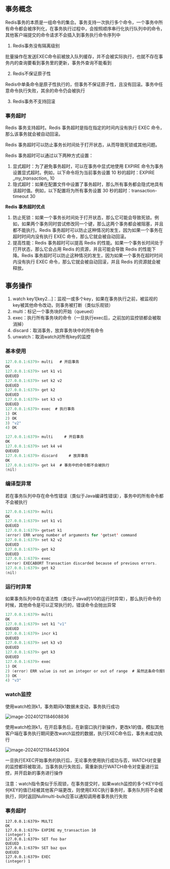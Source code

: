 ## 事务概念

Redis事务的本质是一组命令的集合。事务支持一次执行多个命令，一个事务中所有命令都会被序列化，在事务执行过程中，会按照顺序串行化执行队列中的命令，其他客户端提交的命令请求不会插入到事务执行命令序列中

1. Redis事务没有隔离级别

批量操作在发送EXEC命令前被放入队列缓存，并不会被实际执行，也就不存在事务内的查询要看到事务里的更新，事务外查询不能看到

2. Redis不保证原子性

Redis中单条命令是原子性执行的，但事务不保证原子性，且没有回滚。事务中任意命令执行失败，其余的命令仍会被执行

3. Redis事务不支持回滚

### 事务超时

Redis 事务支持超时。Redis 事务超时是指在指定的时间内没有执行 EXEC 命令，那么该事务就会被自动回滚。

Redis 事务超时可以防止事务长时间处于打开状态，从而导致死锁或其他问题。

Redis 事务超时可以通过以下两种方式设置：

1. 显式超时：为了避免事务超时，可以在事务中显式地使用 EXPIRE 命令为事务设置显式超时。例如，以下命令将为当前事务设置 10 秒的超时：EXPIRE \__my_transaction__ 10
2. 隐式超时：如果在配置文件中设置了事务超时，那么所有事务都会隐式地具有该超时值。例如，以下配置将为所有事务设置 30 秒的超时：transaction-timeout 30

**Redis 事务超时优点**

1. 防止死锁：如果一个事务长时间处于打开状态，那么它可能会导致死锁。例如，如果两个事务同时尝试修改同一个键，那么这两个事务都会被阻塞，并且都不能执行。Redis 事务超时可以防止这种情况的发生，因为如果一个事务在超时时间内没有执行 EXEC 命令，那么它就会被自动回滚。
2. 提高性能：Redis 事务超时可以提高 Redis 的性能。如果一个事务长时间处于打开状态，那么它会占用 Redis 的资源，并且可能会导致 Redis 的性能下降。Redis 事务超时可以防止这种情况的发生，因为如果一个事务在超时时间内没有执行 EXEC 命令，那么它就会被自动回滚，并且 Redis 的资源就会被释放。

## 事务操作

1. watch  key1[key2...]：监视一或多个key，如果在事务执行之前，被监视的key被其他命令改动，则事务被打断（类似乐观锁）
2. multi：标记一个事务块的开始（queued）
3. exec：执行所有事务块的命令（一旦执行exec后，之前加的监控锁都会被取消掉）
4. discard：取消事务，放弃事务块中的所有命令
5. unwatch：取消watch对所有key的监控

### 基本使用

```java
127.0.0.1:6379> multi   # 开启事务
OK
127.0.0.1:6379> set k1 v1
QUEUED
127.0.0.1:6379> set k2 v2
QUEUED
127.0.0.1:6379> get k2
QUEUED
127.0.0.1:6379> set k3 v3
QUEUED
127.0.0.1:6379> exec  # 执行事务
1) OK
2) OK
3) "v2"
4) OK
```

```java
127.0.0.1:6379> multi     # 开启事务
OK
127.0.0.1:6379> set k4 v4
QUEUED
127.0.0.1:6379> discard 	# 放弃事务	
OK
127.0.0.1:6379> get k4	# 事务中的命令都不会被执行
(nil)
```

### 编译型异常

若在事务队列中存在命令性错误（类似于Java编译性错误），事务中的所有命令都不会被执行

```java
127.0.0.1:6379> multi
OK
127.0.0.1:6379> set k1 v1
QUEUED
127.0.0.1:6379> getset k1
(error) ERR wrong number of arguments for 'getset' command
127.0.0.1:6379> set k2 v2
QUEUED
127.0.0.1:6379> get k2
QUEUED
127.0.0.1:6379> exec
(error) EXECABORT Transaction discarded because of previous errors.
127.0.0.1:6379> get k2
(nil)
```

### 运行时异常

如果事务队列中存在语法性（类似于Java的1/0的运行时异常），那么执行命令的时候，其他命令是可以正常执行的，错误命令会抛出异常

```java
127.0.0.1:6379> multi
OK
127.0.0.1:6379> set k1 "v1"
QUEUED
127.0.0.1:6379> incr k1
QUEUED
127.0.0.1:6379> set k3 v3
QUEUED
127.0.0.1:6379> get k3
QUEUED
127.0.0.1:6379> exec
1) OK
2) (error) ERR value is not an integer or out of range  # 虽然这条命令报错，但是依旧执行成功
3) OK
4) "v3"
```

### watch监控

使用watch检测k1，事务期间k1数据未变动，事务执行成功

![image-20240121184608836](C:\Users\pgx\AppData\Roaming\Typora\typora-user-images\image-20240121184608836.png)

使用watch检测k1，在开启事务后，在新窗口执行新操作，更改k1的值，模拟其他客户端在事务执行期间更改watch监控的数据，执行EXEC命令后，事务未成功执行

![image-20240121184453904](C:\Users\pgx\AppData\Roaming\Typora\typora-user-images\image-20240121184453904.png)

一旦执行EXEC开始事务的执行后，无论事务使用执行成功与否，WATCH对变量的监控都将被取消，当事务执行失败后，需重新执行WATCH命令对变量进行监控，并开启新的事务进行操作

注意：watch指令类似于乐观锁，在事务提交时，如果watch监控的多个KEY中任何KEY的值已经被其他客户端更改，则使用EXEC执行事务时，事务队列将不会被执行，同时返回Nullmulti-bulk应答以通知调用者事务执行失败

### 事务超时

```shell
127.0.0.1:6379> MULTI
OK
127.0.0.1:6379> EXPIRE my_transaction 10
(integer) 1
127.0.0.1:6379> SET foo bar
QUEUED
127.0.0.1:6379> SET baz qux
QUEUED
127.0.0.1:6379> EXEC
(integer) 1
```

